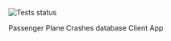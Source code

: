 ![Tests status](https://github.com/PP2-Team22/Final-Project/actions/workflows/main.yml/badge.svg?branch=main)

Passenger Plane Crashes database Client App
